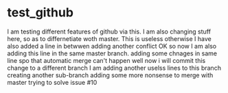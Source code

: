 
# test_github
I am testing different features of github via this. I am also changing stuff here, so as to differnetiate woth master. This is useless otherwise
I have also added a line in betwwen
adding another conflict
OK so now I am also adding this line in the same master branch. adding some chnages in same line spo that automatic merge can't happen
well now i will commit this change to a different branch
I am adding another uselss lines to this branch
creating another sub-branch
adding some more nonsense to merge with master 
trying  to solve issue #10
